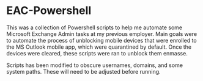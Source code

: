 # EAC-Powershell
This was a collection of Powershell scripts to help me automate some Microsoft Exchange Admin tasks at my previous employer.
Main goals were to automate the process of unblocking mobile devices that were enrolled to the MS Outlook mobile app, which were quarantined by default.
Once the devices were cleared, these scripts were ran to unblock them enmasse.

Scripts has been modified to obscure usernames, domains, and some system paths.
These will need to be adjusted before running.
